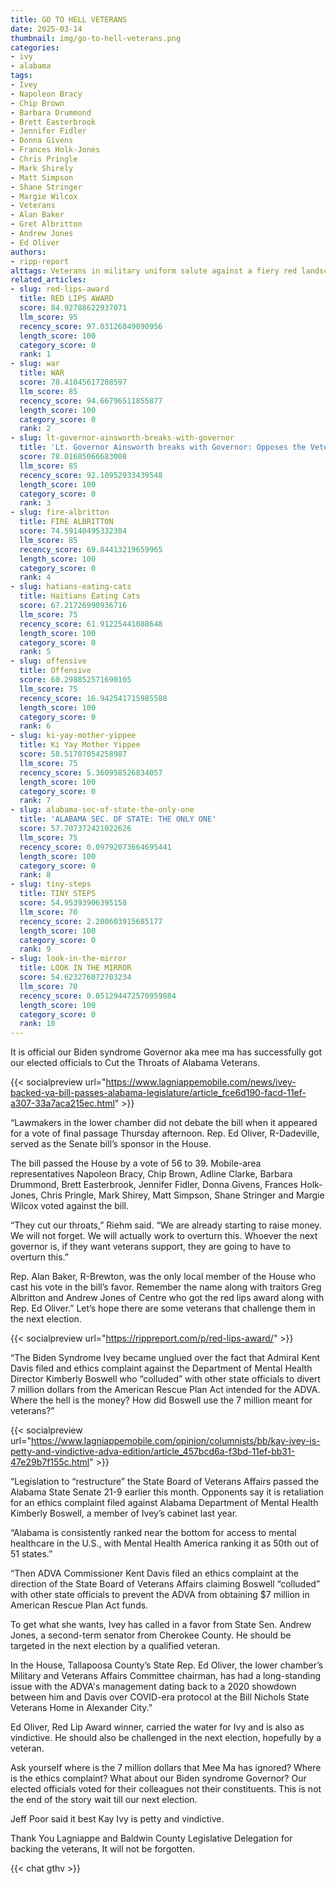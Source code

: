 ```yaml
---
title: GO TO HELL VETERANS
date: 2025-03-14
thumbnail: img/go-to-hell-veterans.png
categories:
- ivy
- alabama
tags:
- Ivey
- Napoleon Bracy
- Chip Brown
- Barbara Drummond
- Brett Easterbrook
- Jennifer Fidler
- Donna Givens
- Frances Holk-Jones
- Chris Pringle
- Mark Shirely
- Matt Simpson
- Shane Stringer
- Margie Wilcox
- Veterans
- Alan Baker
- Gret Albritton
- Andrew Jones
- Ed Oliver
authors:
- ripp-report
alttags: Veterans in military uniform salute against a fiery red landscape, symbolizing cuts to Alabama veteran benefits approved b...
related_articles:
- slug: red-lips-award
  title: RED LIPS AWARD
  score: 84.92788622937071
  llm_score: 95
  recency_score: 97.03126049090956
  length_score: 100
  category_score: 0
  rank: 1
- slug: war
  title: WAR
  score: 78.41045617208597
  llm_score: 85
  recency_score: 94.66796511855877
  length_score: 100
  category_score: 0
  rank: 2
- slug: lt-governor-ainsworth-breaks-with-governor
  title: 'Lt. Governor Ainsworth breaks with Governor: Opposes the Veterans power grab bill - Alabamagazette.com'
  score: 78.01685066683008
  llm_score: 85
  recency_score: 92.10952933439548
  length_score: 100
  category_score: 0
  rank: 3
- slug: fire-albritton
  title: FIRE ALBRITTON
  score: 74.59140495332304
  llm_score: 85
  recency_score: 69.84413219659965
  length_score: 100
  category_score: 0
  rank: 4
- slug: hatians-eating-cats
  title: Haitians Eating Cats
  score: 67.21726990936716
  llm_score: 75
  recency_score: 61.91225441088648
  length_score: 100
  category_score: 0
  rank: 5
- slug: offensive
  title: Offensive
  score: 60.298852571690105
  llm_score: 75
  recency_score: 16.942541715985588
  length_score: 100
  category_score: 0
  rank: 6
- slug: ki-yay-mother-yippee
  title: Ki Yay Mother Yippee
  score: 58.51707054258987
  llm_score: 75
  recency_score: 5.360958526834057
  length_score: 100
  category_score: 0
  rank: 7
- slug: alabama-sec-of-state-the-only-one
  title: 'ALABAMA SEC. OF STATE: THE ONLY ONE'
  score: 57.707372421022626
  llm_score: 75
  recency_score: 0.09792073664695441
  length_score: 100
  category_score: 0
  rank: 8
- slug: tiny-steps
  title: TINY STEPS
  score: 54.95393906395158
  llm_score: 70
  recency_score: 2.200603915685177
  length_score: 100
  category_score: 0
  rank: 9
- slug: look-in-the-mirror
  title: LOOK IN THE MIRROR
  score: 54.623276072703234
  llm_score: 70
  recency_score: 0.051294472570959884
  length_score: 100
  category_score: 0
  rank: 10
---
```

It is official our Biden syndrome Governor aka mee ma has successfully got our elected officials to Cut the Throats of Alabama Veterans.


{{< socialpreview url="https://www.lagniappemobile.com/news/ivey-backed-va-bill-passes-alabama-legislature/article_fce6d190-facd-11ef-a307-33a7aca215ec.html" >}}


“Lawmakers in the lower chamber did not debate the bill when it appeared for a vote of final passage Thursday afternoon. Rep. Ed Oliver, R-Dadeville, served as the Senate bill’s sponsor in the House.


The bill passed the House by a vote of 56 to 39. Mobile-area representatives Napoleon Bracy, Chip Brown, Adline Clarke, Barbara Drummond, Brett Easterbrook, Jennifer Fidler, Donna Givens, Frances Holk-Jones, Chris Pringle, Mark Shirey, Matt Simpson, Shane Stringer and Margie Wilcox voted against the bill.


“They cut our throats,” Riehm said. “We are already starting to raise money. We will not forget. We will actually work to overturn this. Whoever the next governor is, if they want veterans support, they are going to have to overturn this.”


Rep. Alan Baker, R-Brewton, was the only local member of the House who cast his vote in the bill’s favor. Remember the name along with traitors Greg Albritton and Andrew Jones of Centre who got the red lips award along with Rep. Ed Oliver.” Let’s hope there are some veterans that challenge them in the next election.


{{< socialpreview url="https://rippreport.com/p/red-lips-award/" >}}


“The Biden Syndrome Ivey became unglued over the fact that Admiral Kent Davis filed and ethics complaint against the Department of Mental Health Director Kimberly Boswell who “colluded” with other state officials to divert 7 million dollars from the American Rescue Plan Act intended for the ADVA. Where the hell is the money? How did Boswell use the 7 million meant for veterans?”


{{< socialpreview url="https://www.lagniappemobile.com/opinion/columnists/bb/kay-ivey-is-petty-and-vindictive-adva-edition/article_457bcd6a-f3bd-11ef-bb31-47e29b7f155c.html" >}}


“Legislation to “restructure” the State Board of Veterans Affairs passed the Alabama State Senate 21-9 earlier this month. Opponents say it is retaliation for an ethics complaint filed against Alabama Department of Mental Health Kimberly Boswell, a member of Ivey’s cabinet last year.

“Alabama is consistently ranked near the bottom for access to mental healthcare in the U.S., with Mental Health America ranking it as 50th out of 51 states.”

“Then ADVA Commissioner Kent Davis filed an ethics complaint at the direction of the State Board of Veterans Affairs claiming Boswell “colluded” with other state officials to prevent the ADVA from obtaining $7 million in American Rescue Plan Act funds.

To get what she wants, Ivey has called in a favor from State Sen. Andrew Jones, a second-term senator from Cherokee County. He should be targeted in the next election by a qualified veteran.

In the House, Tallapoosa County’s State Rep. Ed Oliver, the lower chamber’s Military and Veterans Affairs Committee chairman, has had a long-standing issue with the ADVA's management dating back to a 2020 showdown between him and Davis over COVID-era protocol at the Bill Nichols State Veterans Home in Alexander City.”

Ed Oliver, Red Lip Award winner, carried the water for Ivy and is also as vindictive. He should also be challenged in the next election, hopefully by a veteran.

Ask yourself where is the 7 million dollars that Mee Ma has ignored? Where is the ethics complaint? What about our Biden syndrome Governor? Our elected officials voted for their colleagues not their constituents. This is not the end of the story wait till our next election.

Jeff Poor said it best Kay Ivy is petty and vindictive.

Thank You Lagniappe and Baldwin County Legislative Delegation for backing the veterans, It will not be forgotten. 

{{< chat gthv >}}